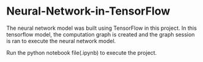 # Neural-Network-in-TensorFlow
The neural network model was built using TensorFlow in this project. In this tensorflow model, the computation graph is created and the graph session is ran to execute the neural network model.


Run the python notebook file(.ipynb) to execute the project.